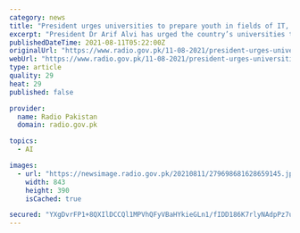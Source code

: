 ```yaml
---
category: news
title: "President urges universities to prepare youth in fields of IT, Artificial Intelligence"
excerpt: "President Dr Arif Alvi has urged the country’s universities to prepare youth in the fields of Information Technology and Artificial Intelligence through special focus on online education as well as research and development."
publishedDateTime: 2021-08-11T05:22:00Z
originalUrl: "https://www.radio.gov.pk/11-08-2021/president-urges-universities-to-prepare-youth-in-fields-of-it-artificial-intelligence"
webUrl: "https://www.radio.gov.pk/11-08-2021/president-urges-universities-to-prepare-youth-in-fields-of-it-artificial-intelligence"
type: article
quality: 29
heat: 29
published: false

provider:
  name: Radio Pakistan
  domain: radio.gov.pk

topics:
  - AI

images:
  - url: "https://newsimage.radio.gov.pk/20210811/279698681628659145.jpg"
    width: 843
    height: 390
    isCached: true

secured: "YXgDvrFP1+8QXIlDCCQl1MPVhQFyVBaHYkieGLn1/fIDD186K7rlyNAdpPz7uWk35V1gO5uDBf0p17nmI3XPHRUHnNeX5gvISg/L+leOETEtt3Qf80uIipH1og8ogY5NugqMmztoyd1JCZ/qDnLLvXyH+fHxc1qhLeB1dbEa8UpHEBcpsBWlt6Vw2Zkn0d8K80UpHn765XlSXgkZ6s2LZgqvkshwLkyfz6P+++B5aLDiIIPnt/Kw87nQlSiu46KlzgtdU60H1x1IBGtRySUlO/G2nxv7IljO/BZukdmk+CZU8NrTWErI2+IAgUclFFSacKaZaS/i9HbZdkvFfI1OTWppVO+ftXi4nGbZaPUV1hk=;imXl6P8UcWa9nN9iYuFsQg=="
---
```


